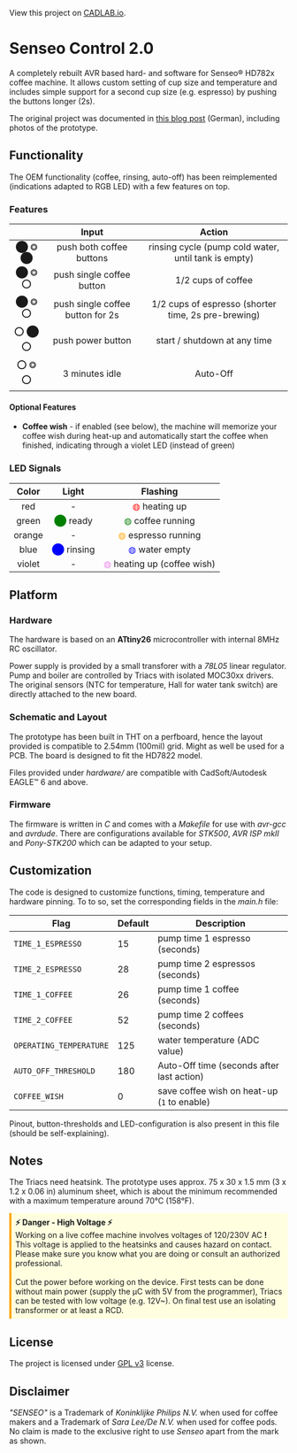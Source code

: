 View this project on [CADLAB.io](https://cadlab.io/node/863). 

# Senseo Control 2.0 

A completely rebuilt AVR based hard- and software for Senseo® HD782x coffee machine.
It allows custom setting of cup size and temperature and includes simple support for a second cup size (e.g. espresso) by pushing the buttons longer (2s).

The original project was documented in [this blog post](https://www.stklblog.de/blog/senseo-control-20) (German), including photos of the prototype.

## Functionality

The OEM functionality (coffee, rinsing, auto-off) has been reimplemented (indications adapted to RGB LED) with a few features on top. 

### Features

|         |  Input                           | Action                                               |
|:-------:|:--------------------------------:|:----------------------------------------------------:|
| ⬤ ⭗ ⬤ | push both coffee buttons         | rinsing cycle (pump cold water, until tank is empty) |
| ⬤ ⭗ ⭕ | push single coffee button        | 1/2 cups of coffee                                   |
| ⬤ ⭗ ⭕ | push single coffee button for 2s | 1/2 cups of espresso (shorter time, 2s pre-brewing)  |
| ⭕ ⬤ ⭕ | push power button                | start / shutdown at any time                         |
| ⭕ ⭗ ⭕ | 3 minutes idle                   | Auto-Off                                             |

#### Optional Features

* **Coffee wish** - if enabled (see below), the machine will memorize your coffee wish during heat-up and automatically 
start the coffee when finished, indicating through a violet LED (instead of green) 


### LED Signals

| Color  | Light                                      | Flashing                                                     |
|:------:|:------------------------------------------:|:------------------------------------------------------------:|
| red    | -                                          | <span style="color:red">◍</span> heating up                  |
| green  | <span style="color:green">⬤</span> ready  | <span style="color:green">◍</span> coffee running            |
| orange | -                                          | <span style="color:orange">◍</span> espresso running         |
| blue   | <span style="color:blue">⬤</span> rinsing | <span style="color:blue">◍</span> water empty                |
| violet | -                                          | <span style="color:violet">◍</span> heating up (coffee wish) |


## Platform

### Hardware

The hardware is based on an **ATtiny26** microcontroller with internal 8MHz RC oscillator.

Power supply is provided by a small transforer with a _78L05_ linear regulator. 
Pump and boiler are controlled by Triacs with isolated MOC30xx drivers.
The original sensors (NTC for temperature, Hall for water tank switch) are directly attached to the new board.

### Schematic and Layout

The prototype has been built in THT on a perfboard, hence the layout provided is compatible to 2.54mm (100mil) grid.
Might as well be used for a PCB. The board is designed to fit the HD7822 model.

Files provided under _hardware/_ are compatible with CadSoft/Autodesk EAGLE™ 6 and above.

### Firmware

The firmware is written in _C_ and comes with a _Makefile_ for use with _avr-gcc_ and _avrdude_.
There are configurations available for _STK500_, _AVR ISP mkII_ and _Pony-STK200_ which can be adapted to your setup.

## Customization

The code is designed to customize functions, timing, temperature and hardware pinning.
To to so, set the corresponding fields in the _main.h_ file:

| Flag                    | Default | Description                                  |
|-------------------------|---------|----------------------------------------------|
| `TIME_1_ESPRESSO`       | 15      | pump time 1 espresso (seconds)               |
| `TIME_2_ESPRESSO`       | 28      | pump time 2 espressos (seconds)              |
| `TIME_1_COFFEE`         | 26      | pump time 1 coffee (seconds)                 |
| `TIME_2_COFFEE`         | 52      | pump time 2 coffees (seconds)                |
| `OPERATING_TEMPERATURE` | 125     | water temperature (ADC value)                |
| `AUTO_OFF_THRESHOLD`    | 180     | Auto-Off time (seconds  after last action)   |
| `COFFEE_WISH`           | 0       | save coffee wish on heat-up (`1` to enable)  |

Pinout, button-thresholds and LED-configuration is also present in this file (should be self-explaining).


## Notes

The Triacs need heatsink.
The prototype uses approx. 75 x 30 x 1.5 mm (3 x 1.2 x 0.06 in) aluminum sheet, which is about the minimum recommended with a maximum temperature around 70°C (158°F).

<span style="background-color:lightyellow;padding:.5em;border-left:4px orange solid;display:block">**⚡ Danger - High Voltage ⚡**<br>
Working on a live coffee machine involves voltages of 120/230V AC **!** This voltage is applied to the heatsinks and causes hazard on contact.<br>
Please make sure you know what you are doing or consult an authorized professional.<br>
<br>
Cut the power before working on the device.
First tests can be done without main power (supply the µC with 5V from the programmer), Triacs can be tested with low voltage (e.g. 12V~).
On final test use an isolating transformer or at least a RCD.</span>


## License

The project is licensed under [GPL v3](https://www.gnu.org/licenses/gpl-3.0.de.html) license.

## Disclaimer

_"SENSEO"_ is a Trademark of _Koninklijke Philips N.V._ when used for coffee makers and a Trademark of _Sara Lee/De N.V._ when used for coffee pods.
No claim is made to the exclusive right to use _Senseo_ apart from the mark as shown.
